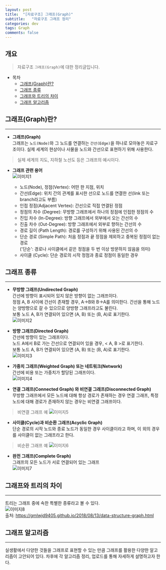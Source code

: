 ```yaml
---
layout: post
title:  "[자료구조] 그래프(Graph)"
subtitle:   "자료구조 그래프 정리"
categories: dev
tags: Graph
comments: false
---
```


## 개요
> 자료구조 `그래프(Graph)`에 대한 정리글입니다.

- 목차
	- [그래프(Graph)란?](#그래프(Graph)란?) 
    - [그래프 종류](#그래프-종류)
    - [그래프와 트리의 차이](#그래프와-트리의-차이)
    - [그래프 알고리즘](#그래프-알고리즘)

## 그래프(Graph)란?
---

* __그래프(Graph)__  
그래프는 `노드(Node)`와 그 노드를 연결하는 `간선(Edge)`을 하나로 모아놓은 자료구조이다. 실제 세계의 현상이나 사물을 노드와 간선으로 표현하기 위해 사용한다.
> 실제 세계의 지도, 지하철 노선도 등은 그래프의 예시이다.

* __그래프 관련 용어__  
![이미지1](https://jsim6342.github.io/assets/img/dev/algorithm/2021-04-18-dev-algorithm-graph-picture1.png) 
 
  - 노드(Node), 정점(Vertex): 어떤 한 지점, 위치  
  - 간선(Edge): 위치 간의 관계를 표시한 선으로 노드를 연결한 선(link 또는 branch라고도 부름)  
  - 인접 정점(Adjacent Vertex): 간선으로 직접 연결된 정점  
  - 정점의 차수 (Degree): 무방향 그래프에서 하나의 정점에 인접한 정점의 수  
  - 진입 차수 (In-Degree): 방향 그래프에서 외부에서 오는 간선의 수  
  - 진출 차수 (Out-Degree): 방향 그래프에서 외부로 향하는 간선의 수  
  - 경로 길이 (Path Length): 경로를 구성하기 위해 사용된 간선의 수  
  - 단순 경로 (Simple Path): 처음 정점과 끝 정점을 제외하고 중복된 정점이 없는 경로  
    ('단순': 경로나 사이클에서 같은 정점을 두 번 이상 방문하지 않음을 의미)  
  - 사이클 (Cycle): 단순 경로의 시작 정점과 종료 정점이 동일한 경우  


## 그래프 종류
---
* __무방향 그래프(Undirected Graph)__  
간선에 방향이 표시되어 있지 않은 방향이 없는 그래프이다.  
정점 A, B 사이에 간선이 존재할 경우, A→B와 B→A를 의미한다. 간선을 통해 노드는 양방향으로 갈 수 있으므로 양방향 그래프라고도 불린다.  
보통 노드 A, B가 연결되어 있으면 (A, B) 또는 (B, A)로 표기한다.  
![이미지2](https://jsim6342.github.io/assets/img/dev/algorithm/2021-04-18-dev-algorithm-graph-picture2.png)  

* __방향 그래프(Directed Graph)__  
간선에 방향이 있는 그래프이다.  
노드 A에서 B로 가는 간선으로 연결되어 있을 경우, < A, B >로 표기한다.  
보통 노드 A, B가 연결되어 있으면 (A, B) 또는 (B, A)로 표기한다.  
![이미지3](https://jsim6342.github.io/assets/img/dev/algorithm/2021-04-18-dev-algorithm-graph-picture3.png)  

* __가중치 그래프(Weighted Graph) 또는 네트워크(Network)__  
간선에 비용 또는 가중치가 할당된 그래프이다.  
![이미지4](https://jsim6342.github.io/assets/img/dev/algorithm/2021-04-18-dev-algorithm-graph-picture4.png)  

* __연결 그래프(Connected Graph) 와 비연결 그래프(Disconnected Graph)__  
무방향 그래프에서 모든 노드에 대해 항상 경로가 존재하는 경우 연결 그래프, 특정 노드에 대해 경로가 존재하지 않는 경우는 비연결 그래프이다.  
> 비연결 그래프 예
> ![이미지5](https://jsim6342.github.io/assets/img/dev/algorithm/2021-04-18-dev-algorithm-graph-picture5.png)  

* __사이클(Cycle)과 비순환 그래프(Acyclic Graph)__  
단순 경로의 시작 노드와 종료 노드가 동일한 경우 사이클이라고 하며, 이 외의 경우를 사이클이 없는 그래프라고 한다.  
> 비순환 그래프 예
> ![이미지6](https://jsim6342.github.io/assets/img/dev/algorithm/2021-04-18-dev-algorithm-graph-picture6.png)  

* __완전 그래프(Complete Graph)__  
그래프의 모든 노드가 서로 연결되어 있는 그래프  
![이미지7](https://jsim6342.github.io/assets/img/dev/algorithm/2021-04-18-dev-algorithm-graph-picture7.png)  


## 그래프와 트리의 차이
---
트리는 그래프 중에 속한 특별한 종류라고 볼 수 있다.  
![이미지8](https://jsim6342.github.io/assets/img/dev/algorithm/2021-04-18-dev-algorithm-graph-picture8.png)  
출처: https://gmlwjd9405.github.io/2018/08/13/data-structure-graph.html


## 그래프 알고리즘
---
실생활에서 다양한 것들을 그래프로 표현할 수 있는 만큼 그래프를 활용한 다양한 알고리즘이 고안되어 있다. 차후에 각 알고리즘 정리, 업로드를 통해 자세하게 설명하고자 한다.